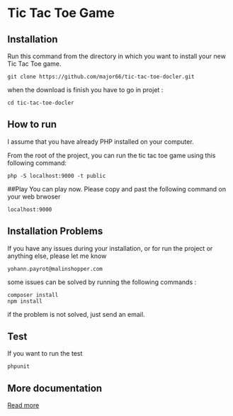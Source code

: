 # Tic Tac Toe Game

## Installation

Run this command from the directory in which you want to install your new Tic Tac Toe game.

    git clone https://github.com/major66/tic-tac-toe-docler.git
when the download is finish you have to go in projet :

    cd tic-tac-toe-docler
## How to run
I assume that you have already PHP installed on your computer.

From the root of the project, you can run the tic tac toe game using this following command:

    php -S localhost:9000 -t public

##Play
You can play now. Please copy and past the following command on your web brwoser

    localhost:9000

## Installation Problems
If you have any issues during your installation, or for run the project or anything else, please let me know

    yohann.payrot@malinshopper.com

some issues can be solved by running the following commands :

    composer install
    npm install

if the problem is not solved, just send an email.

## Test

If you want to run the test

    phpunit

## More documentation

[Read more](documentation/README.md)
